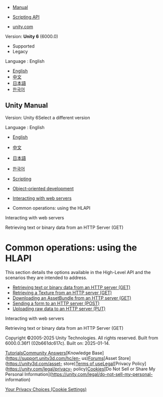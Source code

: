 [](https://docs.unity3d.com)

  * [Manual](../Manual/index.html)
  * [Scripting API](../ScriptReference/index.html)

  * [unity.com](https://unity.com/)

Version: **Unity 6** (6000.0)

  * Supported
  * Legacy

Language : English

  * [English](/Manual/web-request-hlapi.html)
  * [中文](/cn/current/Manual/web-request-hlapi.html)
  * [日本語](/ja/current/Manual/web-request-hlapi.html)
  * [한국어](/kr/current/Manual/web-request-hlapi.html)

[](https://docs.unity3d.com)

## Unity Manual

Version: Unity 6Select a different version

Language : English

  * [English](/Manual/web-request-hlapi.html)
  * [中文](/cn/current/Manual/web-request-hlapi.html)
  * [日本語](/ja/current/Manual/web-request-hlapi.html)
  * [한국어](/kr/current/Manual/web-request-hlapi.html)

  * [Scripting](scripting.html)
  * [Object-oriented development](object-oriented-development.html)
  * [Interacting with web servers](web-request.html)
  * Common operations: using the HLAPI

[](web-request.html)

Interacting with web servers

[](web-request-retrieving-text-binary-data.html)

Retrieving text or binary data from an HTTP Server (GET)

# Common operations: using the HLAPI

This section details the options available in the High-Level API and the
scenarios they are intended to address.

  * [Retrieving text or binary data from an HTTP server (GET)](web-request-retrieving-text-binary-data.html)
  * [Retrieving a Texture from an HTTP server (GET)](web-request-retrieving-texture.html)
  * [Downloading an AssetBundle from an HTTP server (GET)](web-request-downloading-asset-bundle.html)
  * [Sending a form to an HTTP server (POST)](web-request-sending-form.html)
  * [Uploading raw data to an HTTP server (PUT)](web-request-uploading-raw-data.html)

[](web-request.html)

Interacting with web servers

[](web-request-retrieving-text-binary-data.html)

Retrieving text or binary data from an HTTP Server (GET)

Copyright ©2005-2025 Unity Technologies. All rights reserved. Built from
6000.0.36f1 (02b661dc617c). Built on: 2025-01-14.

[Tutorials](https://learn.unity.com/)[Community
Answers](https://answers.unity3d.com)[Knowledge
Base](https://support.unity3d.com/hc/en-
us)[Forums](https://forum.unity3d.com)[Asset Store](https://unity3d.com/asset-
store)[Terms of
use](https://docs.unity3d.com/Manual/TermsOfUse.html)[Legal](https://unity.com/legal)[Privacy
Policy](https://unity.com/legal/privacy-
policy)[Cookies](https://unity.com/legal/cookie-policy)[Do Not Sell or Share
My Personal Information](https://unity.com/legal/do-not-sell-my-personal-
information)

[Your Privacy Choices (Cookie Settings)](javascript:void\(0\);)

